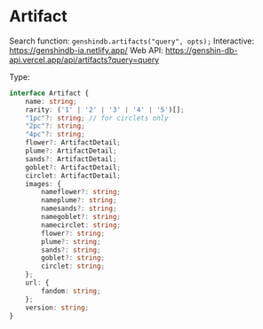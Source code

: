 # Artifact

Search function: `genshindb.artifacts("query", opts);`
Interactive: https://genshindb-ia.netlify.app/
Web API: https://genshin-db-api.vercel.app/api/artifacts?query=query

Type:
```ts
interface Artifact {
	name: string;
	rarity: ('1' | '2' | '3' | '4' | '5')[];
	"1pc"?: string; // for circlets only
	"2pc"?: string;
	"4pc"?: string;
	flower?: ArtifactDetail;
	plume?: ArtifactDetail;
	sands?: ArtifactDetail;
	goblet?: ArtifactDetail;
	circlet: ArtifactDetail;
	images: {
		nameflower?: string;
		nameplume?: string;
		namesands?: string;
		namegoblet?: string;
		namecirclet: string;
		flower?: string;
		plume?: string;
		sands?: string;
		goblet?: string;
		circlet: string;
	};
	url: {
		fandom: string;
	};
	version: string;
}```
